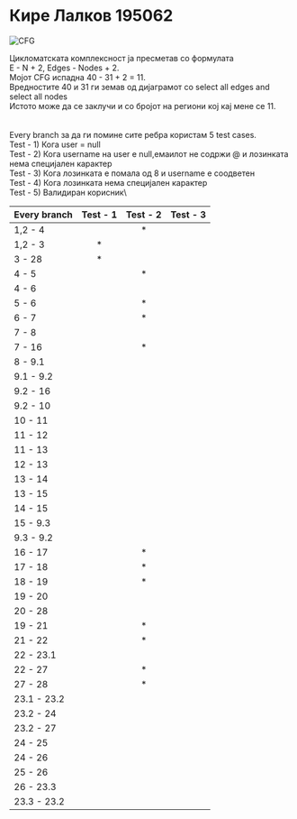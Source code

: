 # Кире Лалков 195062 

![CFG](https://github.com/LalkovKire/SI_2023_lab2_195062/assets/103694277/3019c9d0-f61d-443b-8c3f-216d2acc5f55)

Цикломатската комплексност ја пресметав со формулата\
E - N + 2,  Edges - Nodes + 2. \
Мојот CFG испадна 40 - 31 + 2 = 11.\
Вредностите 40 и 31 ги земав од дијаграмот со select all edges and select all nodes\
Истото може да се заклучи и со бројот на региони кој кај мене се 11.\
\
\
Every branch за да ги помине сите ребра користам 5 test cases.\
Test - 1) Кога user = null\
Test - 2) Кога username на user е null,емаилот не содржи @ и лозинката нема специјален карактер\
Test - 3) Кога лозинката е помала од 8 и username е соодветен\
Test - 4) Кога лозинката нема специјален карактер\
Test - 5) Валидиран корисник\

| Every branch  | Test - 1    | Test - 2    | Test - 3    | 
| ------------- |:-----------:|:-----------:|:-----------:|
| 1,2 - 4       |             | *           |             |
| 1,2 - 3       | *           |             |             |
| 3 - 28        | *           |             |             |
| 4 - 5         |             | *           |             |
| 4 - 6         |             |             |             |
| 5 - 6         |             | *           |             |
| 6 - 7         |             | *           |             |
| 7 - 8         |             |             |             |
| 7 - 16        |             | *           |             |
| 8 - 9.1       |             |             |             |
| 9.1 - 9.2     |             |             |             |
| 9.2 - 16      |             |             |             |
| 9.2 - 10      |             |             |             |
| 10 - 11       |             |             |             |
| 11 - 12       |             |             |             |
| 11 - 13       |             |             |             |
| 12 - 13       |             |             |             |
| 13 - 14       |             |             |             |
| 13 - 15       |             |             |             |
| 14 - 15       |             |             |             |
| 15 - 9.3      |             |             |             |
| 9.3 - 9.2     |             |             |             |
| 16 - 17       |             | *           |             |
| 17 - 18       |             | *           |             |
| 18 - 19       |             | *           |             |
| 19 - 20       |             |             |             |
| 20 - 28       |             |             |             |
| 19 - 21       |             | *           |             |
| 21 - 22       |             | *           |             |
| 22 - 23.1     |             |             |             |
| 22 - 27       |             | *           |             |
| 27 - 28       |             | *           |             |
| 23.1 - 23.2   |             |             |             |
| 23.2 - 24     |             |             |             |
| 23.2 - 27     |             |             |             |
| 24 - 25       |             |             |             |
| 24 - 26       |             |             |             |
| 25 - 26       |             |             |             |
| 26 - 23.3     |             |             |             |
| 23.3 - 23.2   |             |             |             |


                        

